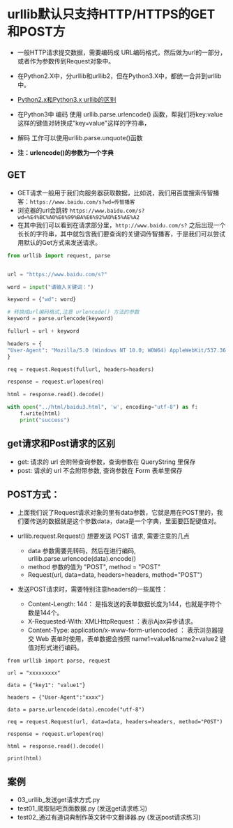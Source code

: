# urllib默认只支持HTTP/HTTPS的GET和POST方

- 一般HTTP请求提交数据，需要编码成 URL编码格式，然后做为url的一部分，或者作为参数传到Request对象中。
- 在Python2.X中，分urllib和urllib2，但在Python3.X中，都统一合并到urllib中。
- [Python2.x和Python3.x urllib的区别](https://blog.csdn.net/fly910905/article/details/83418623)
- 在Python3中 编码 使用 urllib.parse.urlencode() 函数，帮我们将key:value这样的键值对转换成"key=value"这样的字符串，
- 解码 工作可以使用urllib.parse.unquote()函数

- **注：urlencode()的参数为一个字典**

## GET

- GET请求一般用于我们向服务器获取数据，比如说，我们用百度搜索传智播客：`https://www.baidu.com/s?wd=传智播客`
- 浏览器的url会跳转 `https://www.baidu.com/s?wd=%E4%BC%A0%E6%99%BA%E6%92%AD%E5%AE%A2`
- 在其中我们可以看到在请求部分里，`http://www.baidu.com/s?` 之后出现一个长长的字符串，其中就包含我们要查询的关键词传智播客，于是我们可以尝试用默认的Get方式来发送请求。

```python
from urllib import request, parse


url = "https://www.baidu.com/s?"

word = input("请输入关键词：")

keyword = {"wd": word}

# 转换成url编码格式,注意 urlencode() 方法的参数
keyword = parse.urlencode(keyword)

fullurl = url + keyword

headers = {
"User-Agent": "Mozilla/5.0 (Windows NT 10.0; WOW64) AppleWebKit/537.36 (KHTML, like Gecko) Chrome/51.0.2704.103 Safari/537.36"
}

req = request.Request(fullurl, headers=headers)

response = request.urlopen(req)

html = response.read().decode()

with open("../html/baidu3.html", 'w', encoding="utf-8") as f:
    f.write(html)
    print("success")
```

## get请求和Post请求的区别

- get:   请求的 url 会附带查询参数，查询参数在 QueryString 里保存
- post:  请求的 url 不会附带参数, 查询参数在 Form 表单里保存

## POST方式：

- 上面我们说了Request请求对象的里有data参数，它就是用在POST里的，我们要传送的数据就是这个参数data，data是一个字典，里面要匹配键值对。
- urllib.request.Request() 想要发送 POST 请求, 需要注意的几点
  - data 参数需要先转码，然后在进行编码, urllib.parse.urlencode(data).encode()
  - method 参数的值为 "POST", method = "POST"
  - Request(url, data=data, headers=headers, method="POST")
  
- 发送POST请求时，需要特别注意headers的一些属性：
  - Content-Length: 144： 是指发送的表单数据长度为144，也就是字符个数是144个。
  - X-Requested-With: XMLHttpRequest ：表示Ajax异步请求。
  - Content-Type: application/x-www-form-urlencoded ： 表示浏览器提交 Web 表单时使用，表单数据会按照 name1=value1&name2=value2 键值对形式进行编码。

```python3
from urllib import parse, request

url = "xxxxxxxxx"

data = {"key1": "value1"}

headers = {"User-Agent":"xxxx"}

data = parse.urlencode(data).encode("utf-8")

req = request.Request(url, data=data, headers=headers, method="POST")

response = request.urlopen(req)

html = response.read().decode()

print(html)

```

## 案例

- 03_urllib_发送get请求方式.py
- test01_爬取贴吧页面数据.py                (发送get请求练习)
- test02_通过有道词典制作英文转中文翻译器.py   (发送post请求练习)